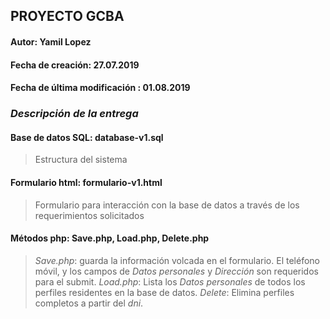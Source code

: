 ## PROYECTO GCBA
#### Autor: Yamil Lopez
#### Fecha de creación: 27.07.2019
#### Fecha de última modificación : 01.08.2019


### ***Descripción de la entrega***

#### Base de datos SQL: database-v1.sql
> Estructura del sistema
#### Formulario html: formulario-v1.html
> Formulario para interacción con la base de datos a través de los requerimientos solicitados
#### Métodos php: Save.php, Load.php, Delete.php
> *Save.php*: guarda la información volcada en el formulario. El teléfono móvil, y los campos de *Datos personales* y *Dirección* son requeridos para el submit.
> *Load.php*: Lista los *Datos personales* de todos los perfiles residentes en la base de datos.
> *Delete*: Elimina perfiles completos a partir del *dni*.

